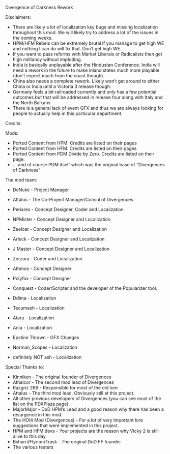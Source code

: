 Divergence of Darkness Rework

Disclaimers:

- There are likely a lot of localization key bugs and missing localization throughout this mod. We will likely try to address a lot of the issues in the coming weeks.
- HPM/HFM Rebels can be extremely brutal if you manage to get high WE and nothing I can do will fix that. Don’t get high WE.
- If you want to pass reforms with Market Liberals or Radicalists then get high militancy without imploding.
- India is basically unplayable after the Hindustan Conference.  India will need a rework in the future to make inland states much more playable (don’t expect much from the coast though).
- China also needs a complete rework. Likely won’t get around to either China or India until a Victoria 3 release though.
- Germany feels a bit railroaded currently and only has a few potential outcomes but that will be addressed in release four along with Italy and the North Balkans
- There is a general lack of event GFX and thus we are always looking for people to actually help in this particular department.

Credits:

Mods:
- Ported Content from HPM. Credits are listed on their pages
- Ported Content from HFM. Credits are listed on their pages
- Ported Content from PDM Divide by Zero. Credits are listed on their page.
- … and of course PDM itself which was the original base of “Divergences of Darkness”

The mod team:

- DeNuke - Project Manager
- Attalus - The Co-Project Manager/Consul of Divergences

- Periares - Concept Designer, Coder and Localization
- NPMister - Concept Designer and Localization
- Zeeloat - Concept Designer and Localization
- Arleck - Concept Designer and Localization
- J Master - Concept Designer and Localization
- Zerzura - Coder and Localization
- Athmos - Concept Designer
- Polyfox - Concept Designer
-  Conquest - Coder/Scripter and the developer of the Popularizer tool.
-  Ddima - Localization
-  Tecumseh - Localization
-  Ataru - Localization
-  Ania - Localization
-  Epstine Thrawn - GFX Changes
-  Norman_Scopes - Localization
-  definitely NOT ash - Localization

Special Thanks to:

- Kinniken - The original founder of Divergences
- Athalcor - The second mod lead of Divergences
- Razgriz 2K9 - Responsible for most of the old lore
- Attalus - The third mod lead. Obviously still at this project.
- All other previous developers of Divergences (you can see most of the list on the PDXPlaza page).
- MajorMajor - DoD HPM’s Lead and a good reason why there has been a resurgence in this mod.
- The HOI4 Mod (Divergences) - For a lot of very important lore suggestions that were implemented in this project.
- HPM and HFM devs - Your projects are the reason why Vicky 2 is still alive to this day.
- Bsharri/Flyrion/Trask - The original DoD FF founder
- The various testers
